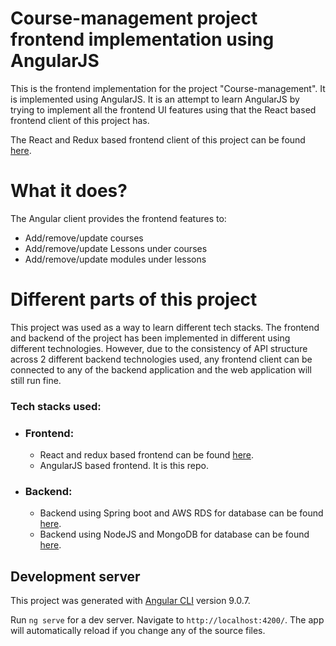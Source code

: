 # Course-management project frontend implementation using AngularJS

This is the frontend implementation for the project "Course-management". It is implemented 
using AngularJS. It is an attempt to learn AngularJS by trying to implement all
the frontend UI features using that the React based frontend client of this project has.

The React and Redux based frontend client of this project can be found [here]().

# What it does?

The Angular client provides the frontend features to:

* Add/remove/update courses
* Add/remove/update Lessons under courses
* Add/remove/update modules under lessons

# Different parts of this project

This project was used as a way to learn different tech stacks. The frontend
and backend of the project has been implemented in different using different technologies.
However, due to the consistency of API structure across 2 different
 backend technologies used, any frontend client can be connected to any of the 
 backend application and the web application will still run fine.
 
### Tech stacks used:
* ### Frontend:
    * React and redux based frontend can be found [here]().
    * AngularJS based frontend. It is this repo.
* ### Backend:
    * Backend using Spring boot and AWS RDS for database can be found [here]().
    * Backend using NodeJS and MongoDB for database can be found [here]().

## Development server

This project was generated with [Angular CLI](https://github.com/angular/angular-cli) version 9.0.7.

Run `ng serve` for a dev server. Navigate to `http://localhost:4200/`. The app will automatically reload if you change any of the source files.
